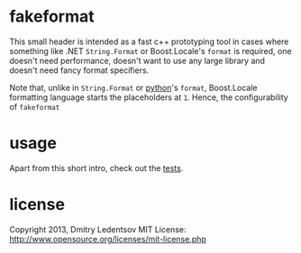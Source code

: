 fakeformat
==========

This small header is intended as a fast c++ prototyping tool in cases where something like .NET `String.Format` or Boost.Locale's `format` is required, one doesn't need performance, doesn't want to use any large library and doesn't need fancy format specifiers.

Note that, unlike in `String.Format` or [python](http://docs.python.org/2/library/string.html#format-examples)'s `format`, Boost.Locale formatting language starts the placeholders at `1`. Hence, the configurability of `fakeformat`

usage
=====

Apart from this short intro, check out the [tests](tree/master/test).

license
=======

Copyright 2013, Dmitry Ledentsov
MIT License: http://www.opensource.org/licenses/mit-license.php
